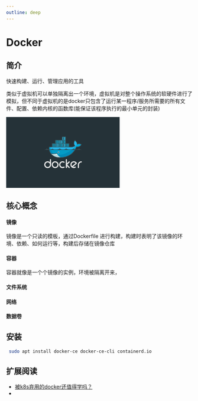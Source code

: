```yaml
---
outline: deep
---
```


# Docker <Badge type="warning" text="beta" />

## 简介 <Badge type="danger" text="caution" />

快速构建、运行、管理应用的工具

类似于虚拟机可以单独隔离出一个环境，虚拟机是对整个操作系统的软硬件进行了模拟，但不同于虚拟机的是docker只包含了运行某一程序/服务所需要的所有文件、配置、依赖内核的函数库(能保证该程序执行的最小单元的封装)

<img src="../../public/img/docker/docker-1715248885397.jpg" style="zoom:30%;" />

## 核心概念

#### 镜像

镜像是一个只读的模板，通过Dockerfile 进行构建，构建时表明了该镜像的环境、依赖、如何运行等，构建后存储在镜像仓库

#### 容器

容器就像是一个个镜像的实例，环境被隔离开来，

#### 文件系统

#### 网络

#### 数据卷

## 安装

```sh
 sudo apt install docker-ce docker-ce-cli containerd.io
```

## 扩展阅读

- [被k8s弃用的docker还值得学吗？](https://developer.aliyun.com/article/854711)
- 

